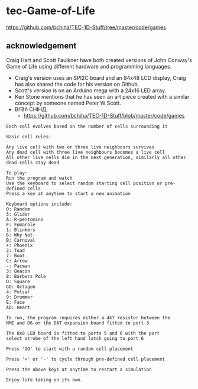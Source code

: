 # tec-Game-of-Life


https://github.com/bchiha/TEC-1D-Stuff/tree/master/code/games
 
## acknowledgement
Craig Hart and Scott Faulkner have both created versions of John Conway's Game of Life using different hardware and programming languages.

- Craig's version uses an SPI2C board and an 84x48 LCD display, Craig has also shared the code for his version on Github.
- Scott's version is on an Arduino mega with a 24x16 LED array.  
- Ken Stone mentions that he has seen an art piece created with a similar concept by someone named Peter W Scott.
- Břīåñ CHIHД,
  - https://github.com/bchiha/TEC-1D-Stuff/blob/master/code/games
 
 
```
Each cell evolves based on the number of cells surrounding it

Basic cell rules:

Any live cell with two or three live neighbours survives
Any dead cell with three live neighbours becomes a live cell
All other live cells die in the next generation, similarly all other dead cells stay dead

To play:
Run the program and watch
Use the keyboard to select random starting cell position or pre-defined cells
Press a key at anytime to start a new animation

Keyboard options include:
0: Random
5: Glider
A: R-pentomino
F: Fumarole
1: Blinkers
6: Why Not
B: Carnival
+: Phoenix
2: Toad
7: Boat
C: Arrow
-: Pacman
3: Beacon
8: Barbers Pole
D: Square
GO: Octagon
4: Pulsar
9: Drummer
E: Face
AD: Heart

To run, the program requires either a 4k7 resistor between the
NMI and D6 or the DAT expansion board fitted to port 3

The 8x8 LED board is fitted to ports 5 and 6 with the port
select strobe of the left hand latch going to port 6

Press 'GO' to start with a random cell placement

Press '+' or '-' to cycle through pre-defined cell placement

Press the above keys at anytime to restart a simulation

Enjoy life taking on its own.
```
